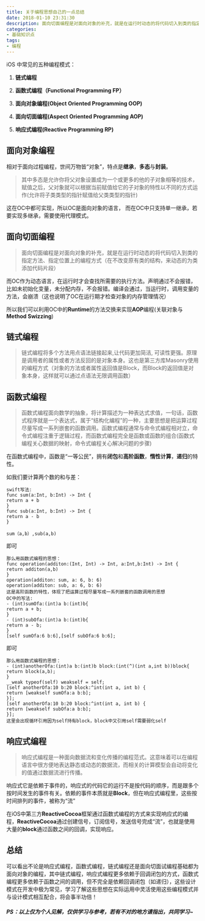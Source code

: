 ```yaml
---
title: 关于编程思想自己的一点总结
date: 2018-01-10 23:31:30
description: 面向切面编程是对面向对象的补充，就是在运行时动态的将代码切入到类的指定方法、指定位置上的编程方式（在不改变原有类的结构，来动态的为类添加代码片段）
categories:
- 基础知识点
tags:
- 编程
---
```


iOS 中常见的五种编程模式：

1. **链式编程**

2. **函数式编程（Functional Programming FP）**
3. **面向对象编程(Object Oriented Programming OOP)**
4. **面向切面编程(Aspect Oriented Programming AOP)**
5. **响应式编程(Reactive Programming RP)**

## 面向对象编程

相对于面向过程编程，世间万物皆“对象”，特点是**继承**，**多态**与**封装**。

>其中多态是允许你将父对象设置成为一个或更多的他的子对象相等的技术，赋值之后，父对象就可以根据当前赋值给它的子对象的特性以不同的方式运作(允许将子类类型的指针赋值给父类类型的指针)

这在OC中都可实现，所以OC是面向对象的语言，
而在OC中只支持单一继承，若要实现多继承，需要使用代理模式。

## 面向切面编程

>面向切面编程是对面向对象的补充，就是在运行时动态的将代码切入到类的指定方法、指定位置上的编程方式（在不改变原有类的结构，来动态的为类添加代码片段）

而OC作为动态语言，在运行时才会查找所需要的执行方法。声明通过不会报错，比如未初始化变量，未分配内存，不会报错。编译会通过，当运行时，调用变量的方法，会崩溃（这也说明了OC在运行期才检查对象的内存管理情况）

所以我们可以利用OC中的**Runtime**的方法交换来实现**AOP**编程(关联对象与**Method Swizzing**)

## 链式编程

>链式编程将多个方法用点语法链接起来,让代码更加简洁, 可读性更强。原理是调用者的属性或者方法反回的是对象本身。这也是第三方库Masonry使用的编程方式（对象的方法或者属性返回值是Block，而Block的返回值是对象本身，这样就可以通过点语法无限调用函数）

## 函数式编程

>函数式编程面向数学的抽象，将计算描述为一种表达式求值，一句话，函数式程序就是一个表达式，属于“结构化编程”的一种，主要思想是把运算过程尽量写成一系列嵌套的函数调用。函数式编程通常与命令式编程相对立，命令式编程注重于逻辑过程，而函数式编程完全是函数或函数的组合(函数式编程关心数据的映射，命令式编程关心解决问题的步骤)

在函数式编程中，函数是“一等公民”，拥有**闭包**和**高阶函数**，**惰性计算**，**递归**的特性。

如我们要计算两个数的和与差：
```
swift写法:
func sum(a:Int, b:Int) -> Int {
return a + b
}
func sub(a:Int, b:Int) -> Int {
return a - b
}

sum（a,b）,sub(a,b)
```
即可
```
那么用函数式编程的思想：
func operation(additon:(Int, Int) -> Int, a:Int,b:Int) -> Int {
return additon(a,b)
}
operation(additon: sum, a: 6, b: 6)
operation(additon: sub, a: 6, b: 6)
这是高阶函数的特性，体现了把运算过程尽量写成一系列嵌套的函数调用的思想
OC中的写法:
- (int)sumOfa:(int)a b:(int)b{
return a + b;
}
- (int)subOfa:(int)a b:(int)b{
return a - b;
}
[self sumOfa:6 b:6],[self subOfa:6 b:6];
```
即可
```
那么用函数式编程的思想：
- (int)anotherOfa:(int)a b:(int)b block:(int(^)(int a,int b))block{
return block(a,b);
}
__weak typeof(self) weakself = self;
[self anotherOfa:10 b:20 block:^int(int a, int b) {
return [weakself sumOfa:a b:b];
}];
[self anotherOfa:10 b:20 block:^int(int a, int b) {
return [weakself subOfa:a b:b];
}];
这里会出现循环引用因为self持有block，block中又引用self需要弱化self
```
## 响应式编程

>响应式编程是一种面向数据流和变化传播的编程范式。这意味着可以在编程语言中很方便地表达静态或动态的数据流，而相关的计算模型会自动将变化的值通过数据流进行传播。

响应式它是依赖于事件的，响应式的代码它的运行不是按代码的顺序，而是跟多个按时间发生的事件有关。依赖的事件本质就是**Block**，但在响应式编程里，这些按时间排列的事件，被称为“流”

在iOS中第三方**ReactiveCocoa**框架通过函数式编程的方式来实现响应式的编程，**ReactiveCocoa**通过创建信号，订阅信号，发送信号完成“流”，也就是使用大量的**block**通过函数之间的回调，实现响应。

## 总结

可以看出不论是响应式编程，函数式编程，链式编程还是面向切面试编程基础都为面向对象的编程，其中链式编程，响应式编程更多依赖于回调闭包的方式，函数式编程更多依赖于函数之间的调用，但不完全是依赖回调闭包（如递归），这些设计模式在开发中极为常见，学习了解这些思想在实际运用中灵活使用这些编程模式并与设计模式相互配合，将会事半功倍！

##### PS：以上仅为个人见解，仅供学习与参考，若有不对的地方请指出，共同学习~
